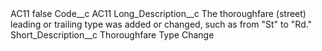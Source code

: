<?xml version="1.0" encoding="UTF-8"?>
<CustomMetadata xmlns="http://soap.sforce.com/2006/04/metadata" xmlns:xsi="http://www.w3.org/2001/XMLSchema-instance" xmlns:xsd="http://www.w3.org/2001/XMLSchema">
    <label>AC11</label>
    <protected>false</protected>
    <values>
        <field>Code__c</field>
        <value xsi:type="xsd:string">AC11</value>
    </values>
    <values>
        <field>Long_Description__c</field>
        <value xsi:type="xsd:string">The thoroughfare (street) leading or trailing type was added or changed, such as from &quot;St&quot; to &quot;Rd.&quot;</value>
    </values>
    <values>
        <field>Short_Description__c</field>
        <value xsi:type="xsd:string">Thoroughfare Type Change</value>
    </values>
</CustomMetadata>
